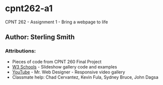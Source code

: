 # cpnt262-a1
CPNT 262 - Assignment 1 - Bring a webpage to life

## Author: Sterling Smith

### Attributions:
- Pieces of code from CPNT 260 Final Project
- [W3 Schools](https://www.w3schools.com/howto/howto_js_slideshow.asp) - Slideshow gallery code and examples
- [YouTube](https://www.youtube.com/watch?v=z3Y5gJWmVVU) - Mr. Web Designer - Responsive video gallery
- Classmate help: Chad Cervantez, Kevin Fula, Sydney Bruce, John Dagsa